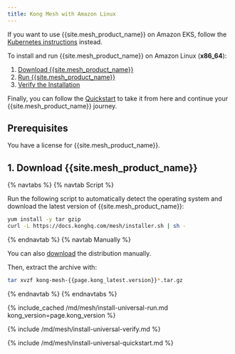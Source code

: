 ```yaml
---
title: Kong Mesh with Amazon Linux
---
```


<div class="alert alert-ee blue">
If you want to use {{site.mesh_product_name}} on Amazon EKS, follow the
<a href="/mesh/{{page.kong_version}}/installation/kubernetes">Kubernetes instructions</a>
instead.
</div>

To install and run {{site.mesh_product_name}} on Amazon Linux (**x86_64**):

1. [Download {{site.mesh_product_name}}](#1-download-kong-mesh)
2. [Run {{site.mesh_product_name}}](#2-run-kong-mesh)
3. [Verify the Installation](#3-verify-the-installation)

Finally, you can follow the [Quickstart](#4-quickstart) to take it from here and continue your {{site.mesh_product_name}} journey.

## Prerequisites

You have a license for {{site.mesh_product_name}}.

## 1. Download {{site.mesh_product_name}}

{% navtabs %}
{% navtab Script %}

Run the following script to automatically detect the operating system and
download the latest version of {{site.mesh_product_name}}:

```sh
yum install -y tar gzip
curl -L https://docs.konghq.com/mesh/installer.sh | sh -
```

{% endnavtab %}
{% navtab Manually %}

You can also [download]({{site.links.download}}/mesh-alpine/kong-mesh-{{page.kong_latest.version}}-centos-amd64.tar.gz)
the distribution manually.

Then, extract the archive with:

```sh
tar xvzf kong-mesh-{{page.kong_latest.version}}*.tar.gz
```
{% endnavtab %}
{% endnavtabs %}

{% include_cached /md/mesh/install-universal-run.md kong_version=page.kong_version %}

{% include /md/mesh/install-universal-verify.md %}

{% include /md/mesh/install-universal-quickstart.md %}
